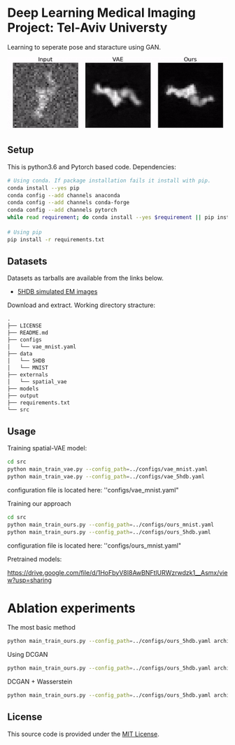 # Deep Learning Medical Imaging Project: Tel-Aviv Universty

Learning to seperate pose and staracture using GAN.

![5HDB_gif](output/animations/roation_animation.gif)


## Setup

This is python3.6 and Pytorch based code. Dependencies:

```bash
# Using conda. If package installation fails it install with pip.
conda install --yes pip
conda config --add channels anaconda
conda config --add channels conda-forge
conda config --add channels pytorch
while read requirement; do conda install --yes $requirement || pip install $requirement; done < requirements.txt 
 
# Using pip
pip install -r requirements.txt 
```

## Datasets

Datasets as tarballs are available from the links below.

- [5HDB simulated EM images](http://bergerlab-downloads.csail.mit.edu/spatial-vae/5HDB.tar.gz)

Download and extract. Working directory stracture:

```
.
├── LICENSE
├── README.md
├── configs
│   └── vae_mnist.yaml
├── data
│   └── 5HDB
│   └── MNIST
├── externals
│   └── spatial_vae
├── models
├── output
├── requirements.txt
└── src
```




## Usage

Training spatial-VAE model:

```bash
cd src
python main_train_vae.py --config_path=../configs/vae_mnist.yaml
python main_train_vae.py --config_path=../configs/vae_5hdb.yaml
```

configuration file is located here: ''configs/vae_mnist.yaml"



Training our approach

```bash
cd src
python main_train_ours.py --config_path=../configs/ours_mnist.yaml 
python main_train_ours.py --config_path=../configs/ours_5hdb.yaml
```

configuration file is located here: ''configs/ours_mnist.yaml"



Pretrained models:

https://drive.google.com/file/d/1HoFbyV8I8AwBNFtlURWzrwdzk1__Asmx/view?usp=sharing



# Ablation experiments

The most basic method

```bash
python main_train_ours.py --config_path=../configs/ours_5hdb.yaml architecture=fc use_wasserstein=false 
```

Using DCGAN

```bash
python main_train_ours.py --config_path=../configs/ours_5hdb.yaml architecture=cnn use_wasserstein=false 
```

DCGAN + Wasserstein

```bash
python main_train_ours.py --config_path=../configs/ours_5hdb.yaml architecture=cnn use_wasserstein=true 
```



## License

This source code is provided under the [MIT License](https://github.com/tbepler/spatial-VAE/blob/master/LICENSE).

